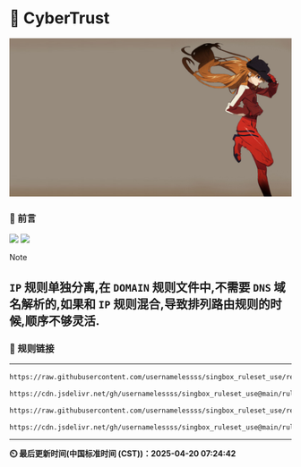 
# 🧸 CyberTrust
![](https://raw.githubusercontent.com/usernamelessss/picture-bed/main/images/202504042256831.jpg)
### 📣 前言
![](https://shields.io/badge/-移除重复规则-ff69b4) ![](https://shields.io/badge/-IP&nbsp;规则单独存放不与&nbsp;DOMAIN&nbsp;等混合-green)
> [!NOTE]
**`IP` 规则单独分离,在 `DOMAIN` 规则文件中,不需要 `DNS` 域名解析的,如果和 `IP` 规则混合,导致排列路由规则的时候,顺序不够灵活.**
---

###  🔗 规则链接
---

```url
https://raw.githubusercontent.com/usernamelessss/singbox_ruleset_use/refs/heads/main/rule/CyberTrust/CyberTrust_No_IP.json
```

```url
https://cdn.jsdelivr.net/gh/usernamelessss/singbox_ruleset_use@main/rule/CyberTrust/CyberTrust_No_IP.json
```

```url
https://raw.githubusercontent.com/usernamelessss/singbox_ruleset_use/refs/heads/main/rule/CyberTrust/CyberTrust_No_IP.srs
```

```url
https://cdn.jsdelivr.net/gh/usernamelessss/singbox_ruleset_use@main/rule/CyberTrust/CyberTrust_No_IP.srs
```

---
**⏲️ 最后更新时间(中国标准时间 (CST))：2025-04-20 07:24:42**